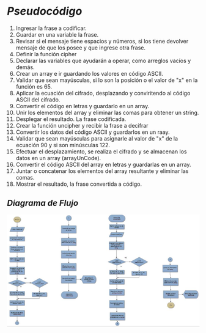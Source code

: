 # *Pseudocódigo*

1. Ingresar la frase a codificar.
2. Guardar en una variable la frase.
3. Revisar si el mensaje tiene espacios y números, si los tiene devolver mensaje de que los posee y que ingrese otra frase.
4. Definir la función cipher
5. Declarar las variables que ayudarán a operar, como arreglos vacíos y demás.
6. Crear un array e ir guardando los valores en código ASCII.
7. Validar que sean mayúsculas, si lo son la posición o el valor de "x" en la función es 65.
8. Aplicar la ecuación del cifrado, desplazando y conviritendo al código ASCII del cifrado.
9. Convertir el código en letras y guardarlo en un array.
10. Unir los elementos del array y eliminar las comas para obtener un string.
11. Desplegar el resultado. La frase codificada.
11. Crear la función uncipher y recibir la frase a decifrar
12. Convertir los datos del código ASCII y guardarlos en un raay.
13. Validar que sean mayúsculas para asignarle al valor de "x" de la ecuación 90 y si son minúsculas 122.
14. Efectuar el desplazamiento, se realiza el cifrado y se almacenan los datos en un array (arrayUnCode).
15. Convertir el código ASCII del array en letras y guardarlas en un array.
16. Juntar o concatenar los elementos del array resultante y eliminar las comas.
17. Mostrar el resultado, la frase convertida a código.

## *Diagrama de Flujo*
![cifrado](./assets/images/cifrado.jpg)
